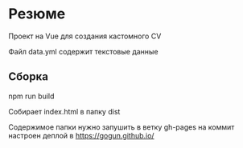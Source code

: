 # Резюме 

Проект на Vue для создания кастомного CV

Файл data.yml содержит текстовые данные

## Сборка

npm run build

Собирает index.html в папку dist

Содержимое папки нужно запушить в ветку gh-pages на коммит настроен деплой в https://gogun.github.io/
